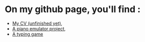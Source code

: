 # On my github page, you'll find :

- [My CV (unfinished yet)](/CV),
- [A piano emulator project](/piano),
- [A typing game](typingGame)
